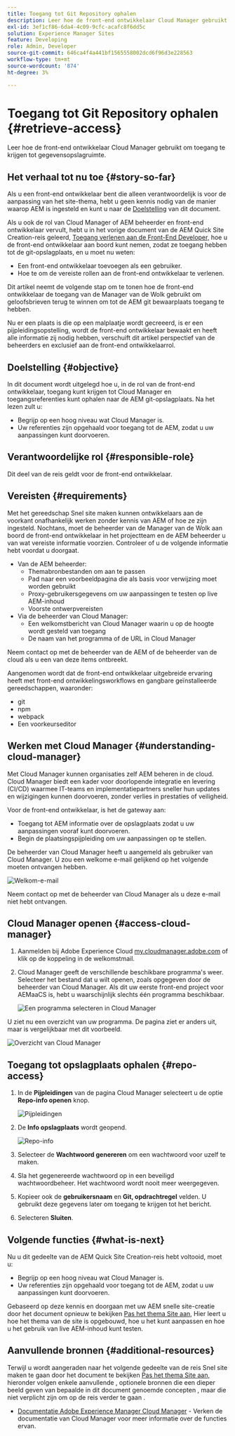 ```yaml
---
title: Toegang tot Git Repository ophalen
description: Leer hoe de front-end ontwikkelaar Cloud Manager gebruikt om toegang te krijgen tot gegevensopslagruimte.
exl-id: 3ef1cf86-6da4-4c09-9cfc-acafc8f6dd5c
solution: Experience Manager Sites
feature: Developing
role: Admin, Developer
source-git-commit: 646ca4f4a441bf1565558002dcd6f96d3e228563
workflow-type: tm+mt
source-wordcount: '874'
ht-degree: 3%

---
```


# Toegang tot Git Repository ophalen {#retrieve-access}

Leer hoe de front-end ontwikkelaar Cloud Manager gebruikt om toegang te krijgen tot gegevensopslagruimte.

## Het verhaal tot nu toe {#story-so-far}

Als u een front-end ontwikkelaar bent die alleen verantwoordelijk is voor de aanpassing van het site-thema, hebt u geen kennis nodig van de manier waarop AEM is ingesteld en kunt u naar de [Doelstelling](#objective) van dit document.

Als u ook de rol van Cloud Manager of AEM beheerder en front-end ontwikkelaar vervult, hebt u in het vorige document van de AEM Quick Site Creation-reis geleerd, [Toegang verlenen aan de Front-End Developer,](grant-access.md) hoe u de front-end ontwikkelaar aan boord kunt nemen, zodat ze toegang hebben tot de git-opslagplaats, en u moet nu weten:

* Een front-end ontwikkelaar toevoegen als een gebruiker.
* Hoe te om de vereiste rollen aan de front-end ontwikkelaar te verlenen.

Dit artikel neemt de volgende stap om te tonen hoe de front-end ontwikkelaar de toegang van de Manager van de Wolk gebruikt om geloofsbrieven terug te winnen om tot de AEM git bewaarplaats toegang te hebben.

Nu er een plaats is die op een malplaatje wordt gecreeerd, is er een pijpleidingsopstelling, wordt de front-end ontwikkelaar bewaakt en heeft alle informatie zij nodig hebben, verschuift dit artikel perspectief van de beheerders en exclusief aan de front-end ontwikkelaarrol.

## Doelstelling {#objective}

In dit document wordt uitgelegd hoe u, in de rol van de front-end ontwikkelaar, toegang kunt krijgen tot Cloud Manager en toegangsreferenties kunt ophalen naar de AEM git-opslagplaats. Na het lezen zult u:

* Begrijp op een hoog niveau wat Cloud Manager is.
* Uw referenties zijn opgehaald voor toegang tot de AEM, zodat u uw aanpassingen kunt doorvoeren.

## Verantwoordelijke rol {#responsible-role}

Dit deel van de reis geldt voor de front-end ontwikkelaar.

## Vereisten {#requirements}

Met het gereedschap Snel site maken kunnen ontwikkelaars aan de voorkant onafhankelijk werken zonder kennis van AEM of hoe ze zijn ingesteld. Nochtans, moet de beheerder van de Manager van de Wolk aan boord de front-end ontwikkelaar in het projectteam en de AEM beheerder u van wat vereiste informatie voorzien. Controleer of u de volgende informatie hebt voordat u doorgaat.

* Van de AEM beheerder:
   * Themabronbestanden om aan te passen
   * Pad naar een voorbeeldpagina die als basis voor verwijzing moet worden gebruikt
   * Proxy-gebruikersgegevens om uw aanpassingen te testen op live AEM-inhoud
   * Voorste ontwerpvereisten
* Via de beheerder van Cloud Manager:
   * Een welkomstbericht van Cloud Manager waarin u op de hoogte wordt gesteld van toegang
   * De naam van het programma of de URL in Cloud Manager

Neem contact op met de beheerder van de AEM of de beheerder van de cloud als u een van deze items ontbreekt.

Aangenomen wordt dat de front-end ontwikkelaar uitgebreide ervaring heeft met front-end ontwikkelingsworkflows en gangbare geïnstalleerde gereedschappen, waaronder:

* git
* npm
* webpack
* Een voorkeurseditor

## Werken met Cloud Manager {#understanding-cloud-manager}

Met Cloud Manager kunnen organisaties zelf AEM beheren in de cloud. Cloud Manager biedt een kader voor doorlopende integratie en levering (CI/CD) waarmee IT-teams en implementatiepartners sneller hun updates en wijzigingen kunnen doorvoeren, zonder verlies in prestaties of veiligheid.

Voor de front-end ontwikkelaar, is het de gateway aan:

* Toegang tot AEM informatie over de opslagplaats zodat u uw aanpassingen vooraf kunt doorvoeren.
* Begin de plaatsingspijpleiding om uw aanpassingen op te stellen.

De beheerder van Cloud Manager heeft u aangemeld als gebruiker van Cloud Manager. U zou een welkome e-mail gelijkend op het volgende moeten ontvangen hebben.

![Welkom-e-mail](assets/welcome-email.png)

Neem contact op met de beheerder van Cloud Manager als u deze e-mail niet hebt ontvangen.

## Cloud Manager openen {#access-cloud-manager}

1. Aanmelden bij Adobe Experience Cloud [my.cloudmanager.adobe.com](https://my.cloudmanager.adobe.com/) of klik op de koppeling in de welkomstmail.

1. Cloud Manager geeft de verschillende beschikbare programma&#39;s weer. Selecteer het bestand dat u wilt openen, zoals opgegeven door de beheerder van Cloud Manager. Als dit uw eerste front-end project voor AEMaaCS is, hebt u waarschijnlijk slechts één programma beschikbaar.

   ![Een programma selecteren in Cloud Manager](assets/cloud-manager-select-program.png)

U ziet nu een overzicht van uw programma. De pagina ziet er anders uit, maar is vergelijkbaar met dit voorbeeld.

![Overzicht van Cloud Manager](assets/cloud-manager-overview.png)

## Toegang tot opslagplaats ophalen {#repo-access}

1. In de **Pijpleidingen** van de pagina Cloud Manager selecteert u de optie **Repo-info openen** knop.

   ![Pijpleidingen](assets/pipelines-repo-info.png)

1. De **Info opslagplaats** wordt geopend.

   ![Repo-info](assets/repo-info.png)

1. Selecteer de **Wachtwoord genereren** om een wachtwoord voor uzelf te maken.

1. Sla het gegenereerde wachtwoord op in een beveiligd wachtwoordbeheer. Het wachtwoord wordt nooit meer weergegeven.

1. Kopieer ook de **gebruikersnaam** en **Git, opdrachtregel** velden. U gebruikt deze gegevens later om toegang te krijgen tot het bericht.

1. Selecteren **Sluiten**.

## Volgende functies {#what-is-next}

Nu u dit gedeelte van de AEM Quick Site Creation-reis hebt voltooid, moet u:

* Begrijp op een hoog niveau wat Cloud Manager is.
* Uw referenties zijn opgehaald voor toegang tot de AEM, zodat u uw aanpassingen kunt doorvoeren.

Gebaseerd op deze kennis en doorgaan met uw AEM snelle site-creatie door het document opnieuw te bekijken [Pas het thema Site aan,](customize-theme.md) Hier leert u hoe het thema van de site is opgebouwd, hoe u het kunt aanpassen en hoe u het gebruik van live AEM-inhoud kunt testen.

## Aanvullende bronnen {#additional-resources}

Terwijl u wordt aangeraden naar het volgende gedeelte van de reis Snel site maken te gaan door het document te bekijken [Pas het thema Site aan,](customize-theme.md) hieronder volgen enkele aanvullende , optionele bronnen die een dieper beeld geven van bepaalde in dit document genoemde concepten , maar die niet verplicht zijn om op de reis verder te gaan .

* [Documentatie Adobe Experience Manager Cloud Manager](https://experienceleague.adobe.com/docs/experience-manager-cloud-manager/using/introduction-to-cloud-manager.html) - Verken de documentatie van Cloud Manager voor meer informatie over de functies ervan.
